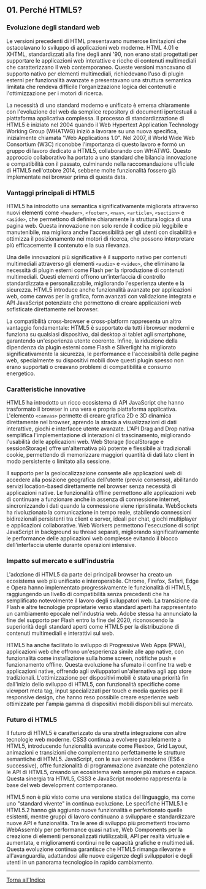 ## 01. Perché HTML5?

### Evoluzione degli standard web
Le versioni precedenti di HTML presentavano numerose limitazioni che ostacolavano lo sviluppo di applicazioni web moderne. HTML 4.01 e XHTML, standardizzati alla fine degli anni '90, non erano stati progettati per supportare le applicazioni web interattive e ricche di contenuti multimediali che caratterizzano il web contemporaneo. Queste versioni mancavano di supporto nativo per elementi multimediali, richiedevano l'uso di plugin esterni per funzionalità avanzate e presentavano una struttura semantica limitata che rendeva difficile l'organizzazione logica dei contenuti e l'ottimizzazione per i motori di ricerca.

La necessità di uno standard moderno e unificato è emersa chiaramente con l'evoluzione del web da semplice repository di documenti ipertestuali a piattaforma applicativa complessa. Il processo di standardizzazione di HTML5 è iniziato nel 2004 quando il Web Hypertext Application Technology Working Group (WHATWG) iniziò a lavorare su una nuova specifica, inizialmente chiamata "Web Applications 1.0". Nel 2007, il World Wide Web Consortium (W3C) riconobbe l'importanza di questo lavoro e formò un gruppo di lavoro dedicato a HTML5, collaborando con WHATWG. Questo approccio collaborativo ha portato a uno standard che bilancia innovazione e compatibilità con il passato, culminando nella raccomandazione ufficiale di HTML5 nell'ottobre 2014, sebbene molte funzionalità fossero già implementate nei browser prima di questa data.

### Vantaggi principali di HTML5
HTML5 ha introdotto una semantica significativamente migliorata attraverso nuovi elementi come `<header>`, `<footer>`, `<nav>`, `<article>`, `<section>` e `<aside>`, che permettono di definire chiaramente la struttura logica di una pagina web. Questa innovazione non solo rende il codice più leggibile e manutenibile, ma migliora anche l'accessibilità per gli utenti con disabilità e ottimizza il posizionamento nei motori di ricerca, che possono interpretare più efficacemente il contenuto e la sua rilevanza.

Una delle innovazioni più significative è il supporto nativo per contenuti multimediali attraverso gli elementi `<audio>` e `<video>`, che eliminano la necessità di plugin esterni come Flash per la riproduzione di contenuti multimediali. Questi elementi offrono un'interfaccia di controllo standardizzata e personalizzabile, migliorando l'esperienza utente e la sicurezza. HTML5 introduce anche funzionalità avanzate per applicazioni web, come canvas per la grafica, form avanzati con validazione integrata e API JavaScript potenziate che permettono di creare applicazioni web sofisticate direttamente nel browser.

La compatibilità cross-browser e cross-platform rappresenta un altro vantaggio fondamentale: HTML5 è supportato da tutti i browser moderni e funziona su qualsiasi dispositivo, dai desktop ai tablet agli smartphone, garantendo un'esperienza utente coerente. Infine, la riduzione della dipendenza da plugin esterni come Flash e Silverlight ha migliorato significativamente la sicurezza, le performance e l'accessibilità delle pagine web, specialmente su dispositivi mobili dove questi plugin spesso non erano supportati o creavano problemi di compatibilità e consumo energetico.

### Caratteristiche innovative
HTML5 ha introdotto un ricco ecosistema di API JavaScript che hanno trasformato il browser in una vera e propria piattaforma applicativa. L'elemento `<canvas>` permette di creare grafica 2D e 3D dinamica direttamente nel browser, aprendo la strada a visualizzazioni di dati interattive, giochi e interfacce utente avanzate. L'API Drag and Drop nativa semplifica l'implementazione di interazioni di trascinamento, migliorando l'usabilità delle applicazioni web. Web Storage (localStorage e sessionStorage) offre un'alternativa più potente e flessibile ai tradizionali cookie, permettendo di memorizzare maggiori quantità di dati lato client in modo persistente o limitato alla sessione.

Il supporto per la geolocalizzazione consente alle applicazioni web di accedere alla posizione geografica dell'utente (previo consenso), abilitando servizi location-based direttamente nel browser senza necessità di applicazioni native. Le funzionalità offline permettono alle applicazioni web di continuare a funzionare anche in assenza di connessione internet, sincronizzando i dati quando la connessione viene ripristinata. WebSockets ha rivoluzionato la comunicazione in tempo reale, stabilendo connessioni bidirezionali persistenti tra client e server, ideali per chat, giochi multiplayer e applicazioni collaborative. Web Workers permettono l'esecuzione di script JavaScript in background su thread separati, migliorando significativamente le performance delle applicazioni web complesse evitando il blocco dell'interfaccia utente durante operazioni intensive.

### Impatto sul mercato e sull'industria
L'adozione di HTML5 da parte dei principali browser ha creato un ecosistema web più unificato e interoperabile. Chrome, Firefox, Safari, Edge e Opera hanno implementato progressivamente le funzionalità di HTML5, raggiungendo un livello di compatibilità senza precedenti che ha semplificato notevolmente il lavoro degli sviluppatori web. La transizione da Flash e altre tecnologie proprietarie verso standard aperti ha rappresentato un cambiamento epocale nell'industria web. Adobe stessa ha annunciato la fine del supporto per Flash entro la fine del 2020, riconoscendo la superiorità degli standard aperti come HTML5 per la distribuzione di contenuti multimediali e interattivi sul web.

HTML5 ha anche facilitato lo sviluppo di Progressive Web Apps (PWA), applicazioni web che offrono un'esperienza simile alle app native, con funzionalità come installazione sulla home screen, notifiche push e funzionamento offline. Questa evoluzione ha sfumato il confine tra web e applicazioni native, offrendo agli sviluppatori un'alternativa agli app store tradizionali. L'ottimizzazione per dispositivi mobili è stata una priorità fin dall'inizio dello sviluppo di HTML5, con funzionalità specifiche come viewport meta tag, input specializzati per touch e media queries per il responsive design, che hanno reso possibile creare esperienze web ottimizzate per l'ampia gamma di dispositivi mobili disponibili sul mercato.

### Futuro di HTML5
Il futuro di HTML5 è caratterizzato da una stretta integrazione con altre tecnologie web moderne. CSS3 continua a evolvere parallelamente a HTML5, introducendo funzionalità avanzate come Flexbox, Grid Layout, animazioni e transizioni che complementano perfettamente le strutture semantiche di HTML5. JavaScript, con le sue versioni moderne (ES6 e successive), offre funzionalità di programmazione avanzate che potenziano le API di HTML5, creando un ecosistema web sempre più maturo e capace. Questa sinergia tra HTML5, CSS3 e JavaScript moderno rappresenta la base del web development contemporaneo.

HTML5 non è più visto come una versione statica del linguaggio, ma come uno "standard vivente" in continua evoluzione. Le specifiche HTML5.1 e HTML5.2 hanno già aggiunto nuove funzionalità e perfezionato quelle esistenti, mentre gruppi di lavoro continuano a sviluppare e standardizzare nuove API e funzionalità. Tra le aree di sviluppo più promettenti troviamo WebAssembly per performance quasi native, Web Components per la creazione di elementi personalizzati riutilizzabili, API per realtà virtuale e aumentata, e miglioramenti continui nelle capacità grafiche e multimediali. Questa evoluzione continua garantisce che HTML5 rimanga rilevante e all'avanguardia, adattandosi alle nuove esigenze degli sviluppatori e degli utenti in un panorama tecnologico in rapido cambiamento.

---
[Torna all'Indice](README.md)